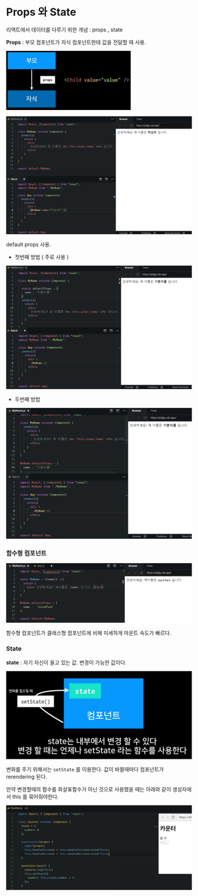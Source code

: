 # Props 와 State



리액트에서 데이터를 다루기 위한 개념 : props  , state 



**Props** : 부모 컴포넌트가 자식 컴포넌트한테 값을 전달할 때 사용. 

<img src="images/image-20200312162054123.png" alt="image-20200312162054123" style="zoom: 33%;" />

![image-20200312162422643](images/image-20200312162422643.png)



default props 사용. 

- 첫번째 방법 ( 주로 사용 )

![image-20200312162518343](images/image-20200312162518343.png)

- 두번째 방법

![image-20200312165012517](images/image-20200312165012517.png)





### 함수형 컴포넌트 

![image-20200312165926724](images/image-20200312165926724.png)

함수형 컴포넌트가 클래스형 컴포넌트에 비해 미세하게 마운트 속도가 빠르다. 





### State



**state** : 자기 자신이 들고 있는 값. 변경이 가능한 값이다. 

<img src="images/image-20200314182002124.png" alt="image-20200314182002124" style="zoom: 50%;" />



변화를 주기 위해서는 `setState` 를 이용한다.   값이 바뀔때마다 컴포넌트가 rerendering 된다. 



만약 변경할때의 함수를 화살표함수가 아닌 것으로 사용했을 때는 아래와 같이 생성자에서 this 를 묶어줘야한다. 

![image-20200314182809573](images/image-20200314182809573.png)
